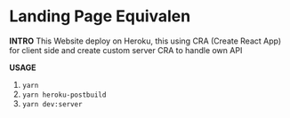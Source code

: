 # Landing Page Equivalen

**INTRO**
This Website deploy on Heroku, this using CRA (Create React App) for client side and create custom server CRA to handle own API

**USAGE**
1. `yarn`
2. `yarn heroku-postbuild`
3. `yarn dev:server`
